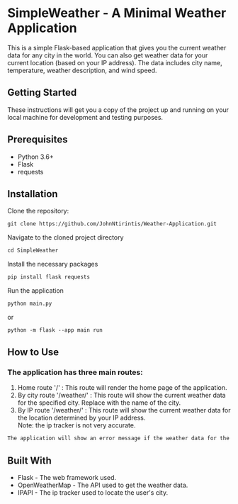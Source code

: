 <h1>SimpleWeather - A Minimal Weather Application</h1>
This is a simple Flask-based application that gives you the current weather data for any city in the world. You can also get weather data for your current location (based on your IP address). The data includes city name, temperature, weather description, and wind speed.

<h2>Getting Started</h2>
These instructions will get you a copy of the project up and running on your local machine for development and testing purposes.

<h2>Prerequisites</h2>
<ul>
  <li>Python 3.6+</li>
  <li>Flask</li>
  <li>requests</li>
</ul>

<h2>Installation</h2>

Clone the repository:
```md
git clone https://github.com/JohnNtirintis/Weather-Application.git
```

Navigate to the cloned project directory
```md
cd SimpleWeather
```

Install the necessary packages
```md
pip install flask requests
```

Run the application
```md
python main.py 
```
or
```md
python -m flask --app main run
```


<h2>How to Use</h2>
<h3>The application has three main routes:</h3>

<ol>
  <li>Home route '/' : This route will render the home page of the application.</li>
  <li>By city route '/weather/<city>' : This route will show the current weather data for the specified city. Replace <city> with the name of the city.</li>
  <li>By IP route '/weather/' : This route will show the current weather data for the location determined by your IP address.</li>
    Note: the ip tracker is not very accurate.
</ol>

```md
The application will show an error message if the weather data for the specified city is not available.
```
    
<h2>Built With</h2>
  <ul>
    <li>Flask - The web framework used.</li>
    <li>OpenWeatherMap - The API used to get the weather data.</li>
    <li>IPAPI - The ip tracker used to locate the user's city.</li>
  </ul>

